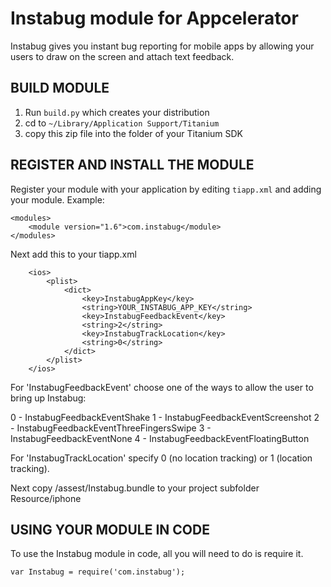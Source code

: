 Instabug module for Appcelerator
===========================================

Instabug gives you instant bug reporting for mobile apps by allowing your users to draw on the screen and attach text feedback.

BUILD MODULE
--------------------

1. Run `build.py` which creates your distribution
2. cd to `~/Library/Application Support/Titanium`
3. copy this zip file into the folder of your Titanium SDK

REGISTER AND INSTALL THE MODULE
-------------------------------

Register your module with your application by editing `tiapp.xml` and adding your module.
Example:

```
<modules>
	<module version="1.6">com.instabug</module>
</modules>
```

Next add this to your tiapp.xml

```
    <ios>
        <plist>
            <dict>
                <key>InstabugAppKey</key>
                <string>YOUR_INSTABUG_APP_KEY</string>
                <key>InstabugFeedbackEvent</key>
                <string>2</string>
                <key>InstabugTrackLocation</key>
                <string>0</string>
            </dict>
        </plist>
    </ios>
```

For 'InstabugFeedbackEvent' choose one of the ways to allow the user to bring up Instabug:

0 - InstabugFeedbackEventShake
1 - InstabugFeedbackEventScreenshot
2 - InstabugFeedbackEventThreeFingersSwipe
3 - InstabugFeedbackEventNone
4 - InstabugFeedbackEventFloatingButton

For 'InstabugTrackLocation' specify 0 (no location tracking) or 1 (location tracking).

Next copy /assest/Instabug.bundle to your project subfolder Resource/iphone


USING YOUR MODULE IN CODE
-------------------------

To use the Instabug module in code, all you will need to do is require it. 

```
var Instabug = require('com.instabug');
```

